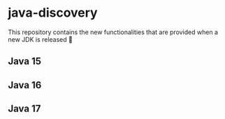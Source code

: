 # java-discovery
This repository contains the new functionalities that are provided when a new JDK is released 🐣

## Java 15

## Java 16

## Java 17